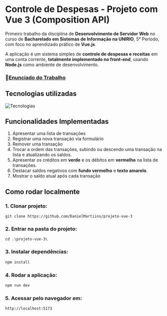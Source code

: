 # Controle de Despesas - Projeto com Vue 3 (Composition API)
  Primeiro trabalho da disciplina de **Desenvolvimento de Servidor Web** no curso de **Bacharelado em Sistemas de Informação na UNIRIO**, 5° Período, com foco no aprendizado prático de **Vue.js**.
  
  A aplicação é um sistema simples de **controle de despesas e receitas** em uma conta corrente, **totalmente
  implementado no front-end**, usando **Node.js** como ambiente de desenvolvimento.
### 📄[Enunciado do Trabalho](./EnunciadoTrabalho.pdf)



## Tecnologias utilizadas
  ![Tecnologias](https://skillicons.dev/icons?i=html,css,js,nodejs,vue,scss,vscode)



## Funcionalidades Implementadas
1. Apresentar uma lista de transações 
2. Registrar uma nova transação via formulário
3. Remover uma transação
4. Trocar a ordem das transações, subindo ou descendo uma transação na lista e atualizando os saldos.
5. Apresentar os créditos em **verde** e os débitos em **vermelho** na lista de transações. 
6. Destacar saldos negativos com **fundo vermelho** e **texto amarelo**.
7. Mostrar o saldo atual após cada transação



## Como rodar localmente
### 1. Clonar projeto:
```
git clone https://github.com/DanielMartiins/projeto-vue-3
```

### 2. Entrar na pasta do projeto:
```
cd .\projeto-vue-3\
```

### 3. Instalar dependências:
```sh
npm install
```

### 4. Rodar a aplicação:
```sh
npm run dev
```

### 5. Acessar pelo navegador em:
```sh
http://localhost:5173
```

